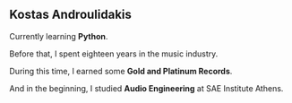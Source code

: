 ## Kostas Androulidakis

Currently learning **Python**.

Before that, I spent eighteen years in the music industry.

During this time, I earned some **Gold and Platinum Records**.

And in the beginning, I studied **Audio Engineering** at SAE Institute Athens.
